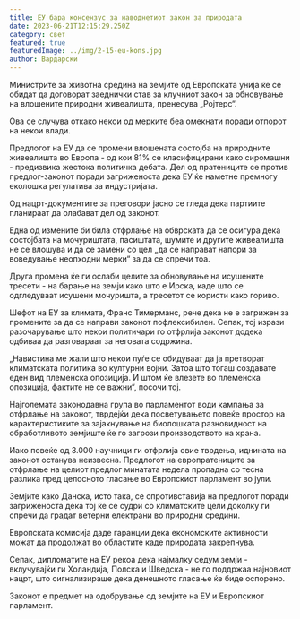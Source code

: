 ```yaml
---
title: ЕУ бара консензус за наводнетиот закон за природата
date: 2023-06-21T12:15:29.250Z
category: свет
featured: true
featuredImage: ../img/2-15-eu-kons.jpg
author: Вардарски
---
```

Министрите за животна средина на земјите од Европската унија ќе се обидат да договорат заеднички став за клучниот закон за обновување на влошените природни живеалишта, пренесува „Ројтерс“.

Ова се случува откако некои од мерките беа омекнати поради отпорот на некои влади.

Предлогот на ЕУ да се промени влошената состојба на природните живеалишта во Европа - од кои 81% се класифицирани како сиромашни - предизвика жестока политичка дебата. Дел од пратениците се против предлог-законот поради загриженоста дека ЕУ ќе наметне премногу еколошка регулатива за индустријата.

Од нацрт-документите за преговори јасно се гледа дека партиите планираат да олабават дел од законот.

Една од измените би била отфрлање на обврската да се осигура дека состојбата на мочуриштата, пасиштата, шумите и другите живеалишта не се влошува и да се замени со цел „да се направат напори за воведување неопходни мерки“ за да се спречи тоа.

Друга промена ќе ги ослаби целите за обновување на исушените тресети - на барање на земји како што е Ирска, каде што се одгледуваат исушени мочуришта, а тресетот се користи како гориво.

Шефот на ЕУ за климата, Франс Тимерманс, рече дека не е загрижен за промените за да се направи законот пофлексибилен. Сепак, тој изрази разочарување што некои политичари го отфрлија законот додека одбиваа да разговараат за неговата содржина.

„Навистина ме жали што некои луѓе се обидуваат да ја претворат климатската политика во културни војни. Затоа што тогаш создавате еден вид племенска опозиција. И штом ќе влезете во племенска опозиција, фактите не се важни“, посочи тој.

Најголемата законодавна група во парламентот води кампања за отфрлање на законот, тврдејќи дека посветувањето повеќе простор на карактеристиките за зајакнување на биолошката разновидност на обработливото земјиште ќе го загрози производството на храна.

Иако повеќе од 3.000 научници ги отфрлија овие тврдења, иднината на законот останува неизвесна. Предлогот на европратениците за отфрлање на целиот предлог минатата недела пропадна со тесна разлика пред целосното гласање во Европскиот парламент во јули.

Земјите како Данска, исто така, се спротивставија на предлогот поради загриженоста дека тој ќе се судри со климатските цели доколку ги спречи да градат ветерни електрани во природни средини.

Европската комисија даде гаранции дека економските активности можат да продолжат во областите каде природата закрепнува.

Сепак, дипломатите на ЕУ рекоа дека најмалку седум земји - вклучувајќи ги Холандија, Полска и Шведска - не го поддржаа најновиот нацрт, што сигнализираше дека денешното гласање ќе биде оспорено.

Законот е предмет на одобрување од земјите на ЕУ и Европскиот парламент.